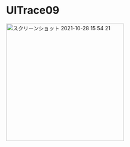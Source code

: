 # UITrace09

<img width="317" alt="スクリーンショット 2021-10-28 15 54 21" src="https://user-images.githubusercontent.com/70016501/139202786-2b2dd007-2367-41ee-b7d6-346e6e366722.png">
